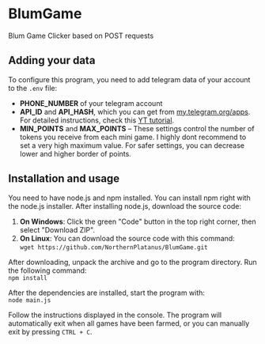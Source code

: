 # BlumGame
Blum Game Clicker based on POST requests

## Adding your data
To configure this program, you need to add telegram data of your account to the `.env` file:
- **PHONE_NUMBER** of your telegram account
- **API_ID** and **API_HASH**, which you can get from [my.telegram.org/apps](https://my.telegram.org/apps). For detailed instructions, check this [YT tutorial](https://www.youtube.com/watch?v=8naENmP3rg4).
- **MIN_POINTS** and **MAX_POINTS** – These settings control the number of tokens you receive from each mini game. I highly dont recommend to set a very high maximum value. For safer settings, you can decrease lower and higher border of points.

## Installation and usage
You need to have node.js and npm installed. You can install npm right with the node.js installer. After installing node.js, download the source code:

1. **On Windows**: Click the green "Code" button in the top right corner, then select "Download ZIP".
2. **On Linux**: You can download the source code with this command:  
   ```wget https://github.com/NorthernPlatanus/BlumGame.git```

After downloading, unpack the archive and go to the program directory. Run the following command:  
```npm install```

After the dependencies are installed, start the program with:  
```node main.js```


Follow the instructions displayed in the console. The program will automatically exit when all games have been farmed, or you can manually exit by pressing `CTRL + C`.
